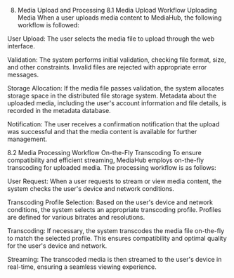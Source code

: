 
8. Media Upload and Processing
8.1 Media Upload Workflow
Uploading Media
When a user uploads media content to MediaHub, the following workflow is followed:

User Upload: The user selects the media file to upload through the web interface.

Validation: The system performs initial validation, checking file format, size, and other constraints. Invalid files are rejected with appropriate error messages.

Storage Allocation: If the media file passes validation, the system allocates storage space in the distributed file storage system. Metadata about the uploaded media, including the user's account information and file details, is recorded in the metadata database.

Notification: The user receives a confirmation notification that the upload was successful and that the media content is available for further management.

8.2 Media Processing Workflow
On-the-Fly Transcoding
To ensure compatibility and efficient streaming, MediaHub employs on-the-fly transcoding for uploaded media. The processing workflow is as follows:

User Request: When a user requests to stream or view media content, the system checks the user's device and network conditions.

Transcoding Profile Selection: Based on the user's device and network conditions, the system selects an appropriate transcoding profile. Profiles are defined for various bitrates and resolutions.

Transcoding: If necessary, the system transcodes the media file on-the-fly to match the selected profile. This ensures compatibility and optimal quality for the user's device and network.

Streaming: The transcoded media is then streamed to the user's device in real-time, ensuring a seamless viewing experience.